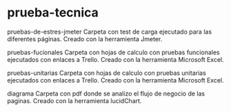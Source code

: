 # prueba-tecnica
pruebas-de-estres-jmeter Carpeta con test de carga ejecutado para las diferentes páginas. Creado con la herramienta Jmeter.

pruebas-fucionales Carpeta con hojas de calculo con pruebas funcionales ejecutados con enlaces a Trello. Creado con la herramienta Microsoft Excel.

pruebas-unitarias Carpeta con hojas de calculo con pruebas unitarias ejecutados con enlaces a Trello. Creado con la herramienta Microsoft Excel.

diagrama Carpeta con pdf donde se analizo el flujo de negocio de las paginas. Creado con la herramienta lucidChart.
